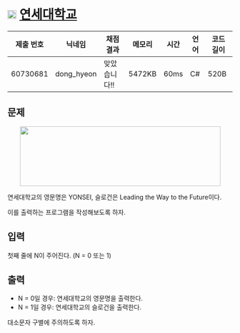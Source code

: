 # <img width="20px"  src="https://d2gd6pc034wcta.cloudfront.net/tier/1.svg" class="solvedac-tier"> [연세대학교](https://www.acmicpc.net/problem/15680) 

| 제출 번호 | 닉네임 | 채점 결과 | 메모리 | 시간 | 언어 | 코드 길이 |
|---|---|---|---|---|---|---|
|60730681|dong_hyeon|맞았습니다!! |5472KB|60ms|C#|520B|

## 문제
<p style="text-align: center;"><img alt="" src="https://onlinejudgeimages.s3-ap-northeast-1.amazonaws.com/problem/15680/1.png" style="width: 449px; height: 134px;"></p>

<p>연세대학교의 영문명은 YONSEI, 슬로건은 Leading the Way to the Future이다.</p>

<p>이를 출력하는 프로그램을 작성해보도록 하자.</p>

## 입력
<p>첫째 줄에 N이 주어진다. (N = 0 또는 1)</p>

## 출력
<ul>
	<li>N = 0일 경우: 연세대학교의 영문명을 출력한다.</li>
	<li>N = 1일 경우: 연세대학교의 슬로건을 출력한다.</li>
</ul>

<p>대소문자 구별에 주의하도록 하자.</p>

